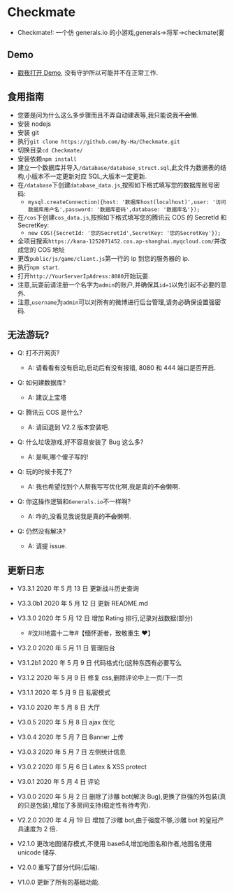 # Checkmate

- Checkmate!: 一个仿 generals.io 的小游戏,generals->将军->checkmate(雾

## Demo

- [戳我打开 Demo](http://175.24.85.24:8080), 没有守护所以可能并不在正常工作.

## 食用指南

- 您要是问为什么这么多步骤而且不弄自动建表等,我只能说我~~不会~~懒.
- 安装 nodejs
- 安装 git
- 执行`git clone https://github.com/By-Ha/Checkmate.git`
- 切换目录`cd Checkmate/`
- 安装依赖`npm install`
- 建立一个数据库并导入`/database/database_struct.sql`,此文件为数据表的结构,小版本不一定更新对应 SQL,大版本一定更新.
- 在`/database`下创建`database_data.js`,按照如下格式填写您的数据库账号密码:
  - `mysql.createConnection({host: '数据库host(localhost)',user: '访问数据库用户名',password: '数据库密码',database: '数据库名'});`
- 在`/cos`下创建`cos_data.js`,按照如下格式填写您的腾讯云 COS 的 SecretId 和 SecretKey:
  - `new COS({SecretId: '您的SecretId',SecretKey: '您的SecretKey'});`
- 全项目搜索`https://kana-1252071452.cos.ap-shanghai.myqcloud.com/`并改成您的 COS 地址
- 更改`public/js/game/client.js`第一行的 ip 到您的服务器的 ip.
- 执行`npm start`.
- 打开`http://YourServerIpAdress:8080`开始玩耍.
- 注意,玩耍前请注册一个名字为`admin`的账户,并确保其`id=1`以免引起不必要的意外.
- 注意,`username`为`admin`可以对所有的微博进行后台管理,请务必确保设置强密码.

## 无法游玩?

- Q: 打不开网页?

  - A: 请看看有没有启动,启动后有没有报错, 8080 和 444 端口是否开启.

- Q: 如何建数据库?

  - A: 建议上宝塔

- Q: 腾讯云 COS 是什么?

  - A: 请回退到 V2.2 版本安装吧.

- Q: 什么垃圾游戏,好不容易安装了 Bug 这么多?

  - A: 是啊,哪个傻子写的!

- Q: 玩的时候卡死了?

  - A: 我也希望找到个人帮我写写优化啊,我是真的~~不会~~懒啊.

- Q: 你这操作逻辑和`Generals.io`不一样啊?

  - A: 咋的,没看见我说我是真的~~不会~~懒啊.

- Q: 仍然没有解决?
  - A: 请提 issue.

## 更新日志

- V3.3.1 2020 年 5 月 13 日 更新战斗历史查询

- V3.3.0b1 2020 年 5 月 12 日 更新 README.md

- V3.3.0 2020 年 5 月 12 日 增加 Rating 排行,记录对战数据(部分)

  - #汶川地震十二年#【缅怀逝者，致敬重生 ❤】

- V3.2.0 2020 年 5 月 11 日 管理后台

- V3.1.2b1 2020 年 5 月 9 日 代码格式化(这种东西有必要写么

- V3.1.2 2020 年 5 月 9 日 修复 css,删除评论中上一页/下一页

- V3.1.1 2020 年 5 月 9 日 私密模式

- V3.1.0 2020 年 5 月 8 日 大厅

- V3.0.5 2020 年 5 月 8 日 ajax 优化

- V3.0.4 2020 年 5 月 7 日 Banner 上传

- V3.0.3 2020 年 5 月 7 日 左侧统计信息

- V3.0.2 2020 年 5 月 6 日 Latex & XSS protect

- V3.0.1 2020 年 5 月 4 日 评论

- V3.0.0 2020 年 5 月 2 日 删除了沙雕 bot(解决 Bug),更换了巨强的外包装(真的只是包装),增加了多房间支持(稳定性有待考究).

- V2.2.0 2020 年 4 月 19 日 增加了沙雕 bot,由于强度不够,沙雕 bot 的皇冠产兵速度为 2 倍.

- V2.1.0 更改地图储存模式,不使用 base64,增加地图名和作者,地图名使用 unicode 储存.

- V2.0.0 重写了部分代码(后端).

- V1.0.0 更新了所有的基础功能.
